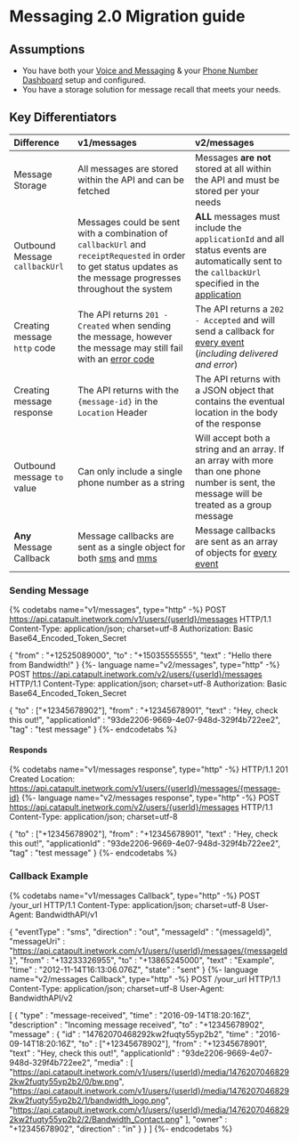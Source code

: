 # Messaging 2.0 Migration guide

## Assumptions

* You have both your [Voice and Messaging](https://app.bandwidth.com) & your [Phone Number Dashboard](https://dashboard.bandwidth.com) setup and configured.
* You have a storage solution for message recall that meets your needs.

## Key Differentiators

| Difference                     | v1/messages                                                                                                                                                      | v2/messages                                                                                                                                                                                                         |
|:-------------------------------|:-----------------------------------------------------------------------------------------------------------------------------------------------------------------|:--------------------------------------------------------------------------------------------------------------------------------------------------------------------------------------------------------------------|
| Message Storage                | All messages are stored within the API and can be fetched                                                                                                        | Messages **are not** stored at all within the API and must be stored per your needs                                                                                                                                 |
| Outbound Message `callbackUrl` | Messages could be sent with a combination of `callbackUrl` and `receiptRequested` in order to get status updates as the message progresses throughout the system | **ALL** messages must include the `applicationId` and all status events are automatically sent to the `callbackUrl` specified in the [application](https://dashboard.bandwidth.com/portal-v2/report/#application:/) |
| Creating message `http` code   | The API returns `201 - Created` when sending the message, however the message may still fail with an [error code](../methods/messages/getMessageMessageId.md)    | The API returns a `202 - Accepted` and will send a callback for [every event](./events/messageEvents.md) (*including delivered and error*)                                                                          |
| Creating message response      | The API returns with the `{message-id}` in the `Location` Header                                                                                                 | The API returns with a JSON object that contains the eventual location in the body of the response                                                                                                                  |
| Outbound message `to` value    | Can only include a single phone number as a string                                                                                                               | Will accept both a string and an array. If an array with more than one phone number is sent, the message will be treated as a group message                                                                         |
| **Any** Message Callback       | Message callbacks are sent as a single object for both [sms](../apiCallbacks/sms.md) and [mms](../apiCallbacks/mms.md)                                           | Message callbacks are sent as an array of objects for [every event](./events/messageEvents.md)                                                                                                                      |

### Sending Message

{% codetabs name="v1/messages", type="http" -%}
POST https://api.catapult.inetwork.com/v1/users/{userId}/messages HTTP/1.1
Content-Type: application/json; charset=utf-8
Authorization: Basic Base64_Encoded_Token_Secret

{
    "from" : "+12525089000",
    "to"   : "+15035555555",
    "text" : "Hello there from Bandwidth!"
}
{%- language name="v2/messages", type="http" -%}
POST https://api.catapult.inetwork.com/v2/users/{userId}/messages HTTP/1.1
Content-Type: application/json; charset=utf-8
Authorization: Basic Base64_Encoded_Token_Secret

{
    "to"            : ["+12345678902"],
    "from"          : "+12345678901",
    "text"          : "Hey, check this out!",
    "applicationId" : "93de2206-9669-4e07-948d-329f4b722ee2",
    "tag"           : "test message"
}
{%- endcodetabs %}

#### Responds

{% codetabs name="v1/messages response", type="http" -%}
HTTP/1.1 201 Created
Location: https://api.catapult.inetwork.com/v1/users/{userId}/messages/{message-id}
{%- language name="v2/messages response", type="http" -%}
POST https://api.catapult.inetwork.com/v2/users/{userId}/messages HTTP/1.1
Content-Type: application/json; charset=utf-8

{
    "to"            : ["+12345678902"],
    "from"          : "+12345678901",
    "text"          : "Hey, check this out!",
    "applicationId" : "93de2206-9669-4e07-948d-329f4b722ee2",
    "tag"           : "test message"
}
{%- endcodetabs %}



### Callback Example

{% codetabs name="v1/messages Callback", type="http" -%}
POST /your_url HTTP/1.1
Content-Type: application/json; charset=utf-8
User-Agent: BandwidthAPI/v1

{
   "eventType"  : "sms",
   "direction"  : "out",
   "messageId"  : "{messageId}",
   "messageUri" : "https://api.catapult.inetwork.com/v1/users/{userId}/messages/{messageId}",
   "from"       : "+13233326955",
   "to"         : "+13865245000",
   "text"       : "Example",
   "time"       : "2012-11-14T16:13:06.076Z",
   "state"      : "sent"
}
{%- language name="v2/messages Callback", type="http" -%}
POST /your_url HTTP/1.1
Content-Type: application/json; charset=utf-8
User-Agent: BandwidthAPI/v2

[
  {
    "type"        : "message-received",
    "time"        : "2016-09-14T18:20:16Z",
    "description" : "Incoming message received",
    "to"          : "+12345678902",
    "message"     : {
      "id"            : "14762070468292kw2fuqty55yp2b2",
      "time"          : "2016-09-14T18:20:16Z",
      "to"            : ["+12345678902"],
      "from"          : "+12345678901",
      "text"          : "Hey, check this out!",
      "applicationId" : "93de2206-9669-4e07-948d-329f4b722ee2",
      "media"         : [
        "https://api.catapult.inetwork.com/v1/users/{userId}/media/14762070468292kw2fuqty55yp2b2/0/bw.png",
        "https://api.catapult.inetwork.com/v1/users/{userId}/media/14762070468292kw2fuqty55yp2b2/1/bandwidth_logo.png",
        "https://api.catapult.inetwork.com/v1/users/{userId}/media/14762070468292kw2fuqty55yp2b2/2/Bandwidth_Contact.png"
      ],
      "owner"         : "+12345678902",
      "direction"     : "in"
    }
  }
]
{%- endcodetabs %}

